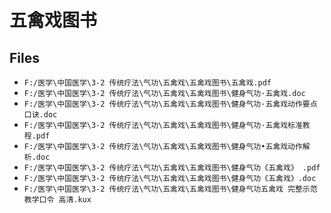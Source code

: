 # 五禽戏图书

## Files

- `F:/医学\中国医学\3-2 传统疗法\气功\五禽戏\五禽戏图书\五禽戏.pdf`
- `F:/医学\中国医学\3-2 传统疗法\气功\五禽戏\五禽戏图书\健身气功·五禽戏.doc`
- `F:/医学\中国医学\3-2 传统疗法\气功\五禽戏\五禽戏图书\健身气功·五禽戏动作要点口诀.doc`
- `F:/医学\中国医学\3-2 传统疗法\气功\五禽戏\五禽戏图书\健身气功·五禽戏标准教程.pdf`
- `F:/医学\中国医学\3-2 传统疗法\气功\五禽戏\五禽戏图书\健身气功•五禽戏动作解析.doc`
- `F:/医学\中国医学\3-2 传统疗法\气功\五禽戏\五禽戏图书\健身气功《五禽戏》 .pdf`
- `F:/医学\中国医学\3-2 传统疗法\气功\五禽戏\五禽戏图书\健身气功《五禽戏》.doc`
- `F:/医学\中国医学\3-2 传统疗法\气功\五禽戏\五禽戏图书\健身气功五禽戏 完整示范 教学口令 高清.kux`
